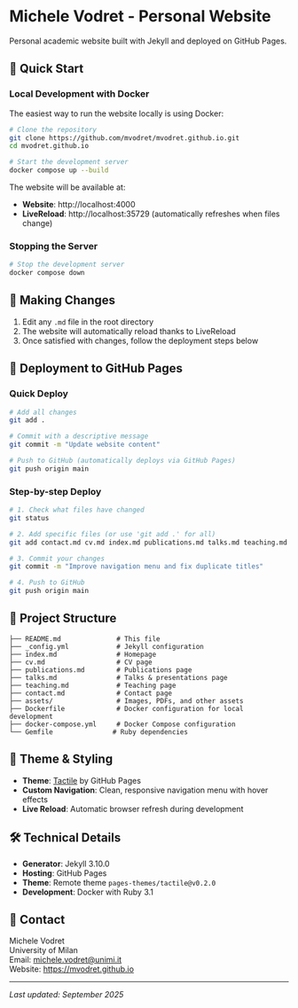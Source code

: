 # Michele Vodret - Personal Website

Personal academic website built with Jekyll and deployed on GitHub Pages.

## 🚀 Quick Start

### Local Development with Docker

The easiest way to run the website locally is using Docker:

```bash
# Clone the repository
git clone https://github.com/mvodret/mvodret.github.io.git
cd mvodret.github.io

# Start the development server
docker compose up --build
```

The website will be available at:
- **Website**: http://localhost:4000
- **LiveReload**: http://localhost:35729 (automatically refreshes when files change)

### Stopping the Server

```bash
# Stop the development server
docker compose down
```

## 📝 Making Changes

1. Edit any `.md` file in the root directory
2. The website will automatically reload thanks to LiveReload
3. Once satisfied with changes, follow the deployment steps below

## 🚢 Deployment to GitHub Pages

### Quick Deploy
```bash
# Add all changes
git add .

# Commit with a descriptive message
git commit -m "Update website content"

# Push to GitHub (automatically deploys via GitHub Pages)
git push origin main
```

### Step-by-step Deploy
```bash
# 1. Check what files have changed
git status

# 2. Add specific files (or use 'git add .' for all)
git add contact.md cv.md index.md publications.md talks.md teaching.md

# 3. Commit your changes
git commit -m "Improve navigation menu and fix duplicate titles"

# 4. Push to GitHub
git push origin main
```

## 📁 Project Structure

```
├── README.md              # This file
├── _config.yml            # Jekyll configuration
├── index.md               # Homepage
├── cv.md                  # CV page
├── publications.md        # Publications page
├── talks.md               # Talks & presentations page
├── teaching.md            # Teaching page
├── contact.md             # Contact page
├── assets/                # Images, PDFs, and other assets
├── Dockerfile             # Docker configuration for local development
├── docker-compose.yml     # Docker Compose configuration
└── Gemfile               # Ruby dependencies
```

## 🎨 Theme & Styling

- **Theme**: [Tactile](https://github.com/pages-themes/tactile) by GitHub Pages
- **Custom Navigation**: Clean, responsive navigation menu with hover effects
- **Live Reload**: Automatic browser refresh during development

## 🛠️ Technical Details

- **Generator**: Jekyll 3.10.0
- **Hosting**: GitHub Pages
- **Theme**: Remote theme `pages-themes/tactile@v0.2.0`
- **Development**: Docker with Ruby 3.1

## 📧 Contact

Michele Vodret  
University of Milan  
Email: michele.vodret@unimi.it  
Website: https://mvodret.github.io

---

*Last updated: September 2025*